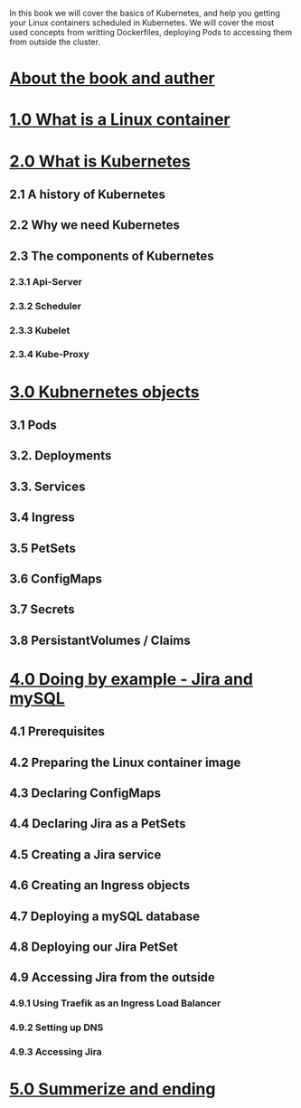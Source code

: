 In this book we will cover the basics of Kubernetes, and help you getting your Linux containers scheduled in Kubernetes. We will cover the most used concepts from writting Dockerfiles, deploying Pods to accessing them from outside the cluster.
# [About the book and auther](about.md)
# [1.0 What is a Linux container](chapter01.md)
# [2.0 What is Kubernetes](chapter02.md)
## 2.1 A history of Kubernetes
## 2.2 Why we need Kubernetes
## 2.3 The components of Kubernetes
### 2.3.1 Api-Server
### 2.3.2 Scheduler
### 2.3.3 Kubelet
### 2.3.4 Kube-Proxy
# [3.0 Kubnernetes objects](chapter03.md)
## 3.1 Pods
## 3.2. Deployments
## 3.3. Services
## 3.4 Ingress
## 3.5 PetSets
## 3.6 ConfigMaps
## 3.7 Secrets
## 3.8 PersistantVolumes / Claims
# [4.0 Doing by example - Jira and mySQL](chapter04.md)
## 4.1 Prerequisites
## 4.2 Preparing the Linux container image
## 4.3 Declaring ConfigMaps
## 4.4 Declaring Jira as a PetSets
## 4.5 Creating a Jira service
## 4.6 Creating an Ingress objects
## 4.7 Deploying a mySQL database
## 4.8 Deploying our Jira PetSet
## 4.9 Accessing Jira from the outside
### 4.9.1 Using Traefik as an Ingress Load Balancer
### 4.9.2 Setting up DNS
### 4.9.3 Accessing Jira
# [5.0 Summerize and ending](chapter05.md)
